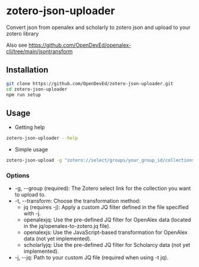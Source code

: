 # zotero-json-uploader

Convert json from openalex and scholarly to zotero json and upload to your zotero library

Also see https://github.com/OpenDevEd/openalex-cli/tree/main/jsontransform

## Installation

```bash
git clone https://github.com/OpenDevEd/zotero-json-uploader.git
cd zotero-json-uploader
npm run setup
```

## Usage

- Getting help
```bash
zotero-json-uploader --help
```

- Simple usage
```bash
zotero-json-upload -g "zotero://select/groups/your_group_id/collections/your_collection_key" -t transformation_method your_data.json
```

### Options
- -g, --group (required): The Zotero select link for the collection you want to upload to.
- -t, --transform: Choose the transformation method:
  - jq (requires -j): Apply a custom JQ filter defined in the file specified with -j.
  - openalexjq: Use the pre-defined JQ filter for OpenAlex data (located in the jq/openalex-to-zotero.jq file).
  - openalexjs: Use the JavaScript-based transformation for OpenAlex data (not yet implemented).
  - scholarlyjq: Use the pre-defined JQ filter for Scholarcy data (not yet implemented).
- -j, --jq: Path to your custom JQ file (required when using -t jq).

